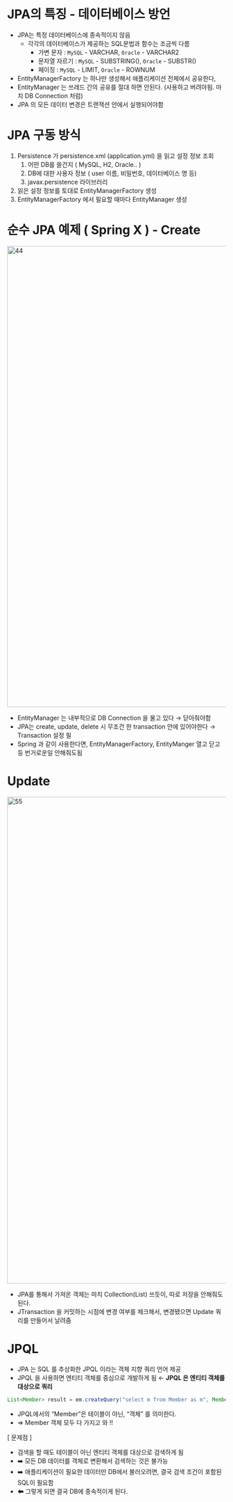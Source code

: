 # JPA의 특징 - 데이터베이스 방언

- JPA는 특정 데이터베이스에 종속적이지 않음
    - 각각의 데이터베이스가 제공하는 SQL문법과 함수는 조금씩 다름
        - 가변 문자 : `MySQL` - VARCHAR, `Oracle` - VARCHAR2
        - 문자열 자르기  : `MySQL` - SUBSTRING(), `Oracle` - SUBSTR()
        - 페이징 : `MySQL` - LIMIT, `Oracle` - ROWNUM
- EntityManagerFactory 는 하나만 생성해서 애플리케이션 전체에서 공유한다,
- EntityManager 는 쓰레드 간의 공유를 절대 하면 안된다. (사용하고 버려야됨. 마치 DB Connection 처럼)
- JPA 의 모든 데이터 변경은 트랜잭션 안에서 실행되어야함

# JPA 구동 방식

1. Persistence 가 persistence.xml (application.yml) 을 읽고 설정 정보 조회
    1. 어떤 DB를 쓸건지 ( MySQL, H2, Oracle.. )
    2. DB에 대한 사용자 정보 ( user 이름, 비밀번호, 데이터베이스 명 등)
    3. javax.persistence 라이브러리
2. 읽은 설정 정보를 토대로 EntityManagerFactory 생성
3. EntityManagerFactory 에서 필요할 때마다 EntityManager 생성

# 순수 JPA 예제 ( Spring X ) - Create

<img width="1060" alt="44" src="https://github.com/gilyeon00/TIL/assets/52391627/9fd98415-43a2-4b66-8525-53deb77dd886">

- EntityManager 는 내부적으로 DB Connection 을 물고 있다 → 닫아줘야함
- JPA는 create, update, delete 시 무조건 한 transaction 안에 있어야한다 → Transaction 설정 필
- Spring 과 같이 사용한다면, EntityManagerFactory,  EntityManger 열고 닫고 등 번거로운일 안해줘도됨

# Update

<img width="1119" alt="55" src="https://github.com/gilyeon00/TIL/assets/52391627/c67dadb7-60b7-4c6b-ac3f-d4d495c607b3">

- JPA를 통해서 가져온 객체는 마치 Collection(List) 쓰듯이, 따로 저장을 안해줘도 된다.
- JTransaction 을 커밋하는 시점에 변경 여부를 체크해서, 변경됐으면 Update 쿼리를 만들어서 날려줌

# JPQL

- JPA 는 SQL 를 추상화한 JPQL 이라는 객체 지향 쿼리 언어 제공
- JPQL 을 사용하면 엔티티 객체를 중심으로 개발하게 됨 ← **JPQL 은 엔티티 객체를 대상으로 쿼리**

```java
List<Member> result = em.createQuery("select m from Member as m", Member.class).getResultList();
```

- JPQL에서의 “Member”은 테이블이 아닌, “객체” 를 의미한다.
- ⇒ Member 객체 모두 다 가지고 와 ‼️

[ 문제점 ]

- 검색을 할 때도 테이블이 아닌 엔티티 객체를 대상으로 검색하게 됨
- ➡️ 모든 DB 데이터를 객체로 변환해서 검색하는 것은 불가능
- ➡️ 애플리케이션이 필요한 데이터만 DB에서 불러오려면, 결국 검색 조건이 포함된 SQL이 필요함
- ⬅ 그렇게 되면 결국 DB에 종속적이게 된다.
